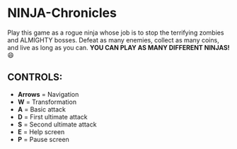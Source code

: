 # NINJA-Chronicles
Play this game as a rogue ninja whose job is to stop the terrifying zombies and  ALMIGHTY bosses. Defeat as many enemies, collect as many coins, and live as long as you can. **YOU CAN PLAY AS MANY DIFFERENT NINJAS!** 😄

## CONTROLS:
- **Arrows** = Navigation
- **W** = Transformation
- **A** = Basic attack
- **D** = First ultimate attack
- **S** = Second ultimate attack
- **E** = Help screen
- **P** = Pause screen
